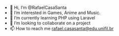 - 👋 Hi, I’m @RafaelCasaSanta
- 👀 I’m interested in Games, Anime and Music.
- 🌱 I’m currently learning PHP using Laravel
- 💞️ I’m looking to collaborate on a project 
- 📫 How to reach me rafael.casasanta@edu.unifil.br

<!---
RafaelCasaSanta/RafaelCasaSanta is a ✨ special ✨ repository because its `README.md` (this file) appears on your GitHub profile.
You can click the Preview link to take a look at your changes.
--->

